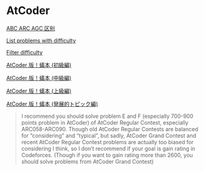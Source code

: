 # AtCoder

[ABC ARC AGC 区别](https://codeforces.com/blog/entry/78109)

[List problems with difficulty](https://kenkoooo.com/atcoder/)

[Filter difficulty](https://kenkoooo.com/atcoder/#/list/?fromDiff=2000&toDiff=2399)

[AtCoder 版！蟻本 (初級編)](https://qiita.com/drken/items/e77685614f3c6bf86f44)

[AtCoder 版！蟻本 (中級編)](https://qiita.com/drken/items/2f56925972c1d34e05d8)

[AtCoder 版！蟻本 (上級編)](https://qiita.com/drken/items/9b311d553aa434bb26e4)

[AtCoder 版！蟻本 (発展的トピック編)](https://qiita.com/drken/items/0de3d205690d92307b7c)

> I recommend you should solve problem E and F (especially 700-900 points problem in AtCoder) 
> of AtCoder Regular Contest, especially ARC058-ARC090. 
> Though old AtCoder Regular Contests are balanced for “considering” and “typical”, 
> but sadly, AtCoder Grand Contest and recent AtCoder Regular Contest problems are actually too biased for considering I think, 
> so I don’t recommend if your goal is gain rating in Codeforces. (Though if you want to gain rating more than 2600, you should solve problems from AtCoder Grand Contest)
